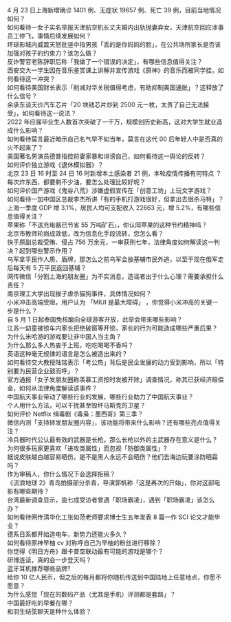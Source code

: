 4 月 23 日上海新增确诊 1401 例、无症状 19657 例、死亡 39 例，目前当地情况如何？  
如何看待一女子实名举报天津航空机长丈夫婚内出轨抛妻弃女，天津航空回应涉事员工停飞，事情后续发展如何？  
环球影城内威震天怒批竖中指男孩「丢的是你妈妈的脸」，在公共场所家长是否该加强对孩子的约束力？该怎么做？  
反诈警官老陈辞职后称「我做了一个错误的决定」，有哪些信息值得关注？  
西安交大一学生因在音乐鉴赏课上讲解并宣传游戏《原神》的音乐而被同学挂，如何看待这一冲突？  
如何看待美国财长表示「削减对华关税值得考虑，有助抑制美国通胀」？这释放了什么信号？  
余承东谈天价汽车芯片「20 块钱芯片炒到 2500 元一枚，太贵了自己无法接受」，如何看待这一说法？  
2022 年应届毕业生人数首次突破了一千万，规模创历史新高，这对大学生就业造成什么影响？  
如何看待莫言最近暗示自己名气早不如当年，莫言在这代 00 后年轻人中是否真的火不起来了？  
美国著名男演员德普指控前妻家暴和诽谤自己，如何看待这一舆论的反转？  
如何评价独立游戏《退休模拟器》？  
北京 23 日 16 时至 24 日 16 时新增本土感染者 21 例，本轮疫情传播有何特点 ？  
每次炸东西，都要剩不少油，要怎么处理比较好呢？  
如何评价国产游戏《鬼谷八荒》涉嫌虚假宣传在「创意工坊」上玩文字游戏？  
如何看待一加中国区总裁李杰所讲「有的手机打游戏很好，但拿出去很杀马特」？  
上海一季度 GDP 增 3.1%，居民人均可支配收入 22663 元，增 5.2%，有哪些信息值得关注？  
苹果称「不送充电器已节省 55 万吨矿石」，你认同苹果的这种节约精神吗？  
北京市教师轮岗成效低，改为信息化手段流转，您怎么看？  
快手原副总裁受贿、侵占 756 万余元，一审获刑七年，法律角度如何解读这一判决？起到哪些警示作用？  
乌军拿平民作人质、盾牌，那怎么之前乌军会放基辅市民外逃，以至于现在俄军走后每天有 5 万平民返回基辅？  
网传微信「分割上海的朋友圈」为不实消息，造谣者出于什么心理？需要承担什么责任？  
南京理工大学出现猴子虐杀猫狗事件，具体情况如何？  
小米冲击高端受阻，用户认为 「MIUI 是最大障碍」 ，你觉得小米冲高的关键一步是什么？  
自 5 月 1 日起泰国免核酸向全球游客开放，此举会带来哪些影响？  
江苏一幼童被锁车内家长拒绝破窗等开锁，家长的行为可能造成哪些严重后果？  
为什么米哈游的游戏要让非中国人当主角？  
为什么那么多人热衷于上班，吃吃喝喝不香吗？  
英语这种毫无规律的语言是怎么被造出来的？  
如何看待交大教授陆铭表示「考公热」背后是民企发展的动力受到影响，所以「特别要为民营企业鼓而呼」？  
官方通报「女子发朋友圈称羡慕工资按时发被开除」调查情况，称其已获经济赔偿金，如何从法律角度解读该事件？  
中国航天事业带动了哪些行业的发展，哪些行业助力了中国航天事业？  
个人用什么方法，可以干扰甚至毁坏马斯克的卫星？  
如何评价 Netflix 缉毒剧《毒枭：墨西哥》第三季？  
微信内测「支持转发朋友圈内容」，该功能将带来什么影响？还有哪些亮点值得关注？  
冷兵器时代公认最有效的武器是长枪。那么长枪以外的主武器存在意义是什么？  
为何很多玩家更喜欢「进攻类属性」而忽视「防御类属性」?  
据说皮肤越白越容易晒伤，是不是黑人永远不会晒伤？他们去海边玩要涂防晒霜吗？  
作为审稿人，你什么情况下会选择拒稿？  
《流浪地球 2》青岛拍摄部分杀青，导演郭帆称「这是再次的开始」，你对这部电影有哪些期待？  
台湾最新调查显示，逾七成受访者曾遇「职场霸凌」，遇到「职场霸凌」该怎么办？  
如何看待网传清华化工张如范老师要求博士生五年发表 8 篇一作 SCI 论文才能毕业？  
德系日系都开始造电车，新势力还能火多久？  
如何看待原神早柚 cv 对称呼自己为早柚的粉丝进行移除？  
你觉得《明日方舟》跟卡普空联动最有可能的游戏是哪个？  
研博连读，真的会一步登天吗？  
蓝牙耳机推荐哪些品牌?  
给你 10 亿人民币，但之后的每月都将你随机传送到中国陆地上任意地点，你愿不愿意？  
为什么感觉「现在的数码产品（尤其是手机）评测都是套路」？  
中国最好吃的早餐在哪？  
和羽生结弦聊天是种什么体验？  
